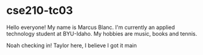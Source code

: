 # cse210-tc03


Hello everyone!
My name is Marcus Blanc.
I'm currently an applied technology student at BYU-Idaho.
My hobbies are music, books and tennis.



Noah checking in!
Taylor here, I believe I got it
 main
